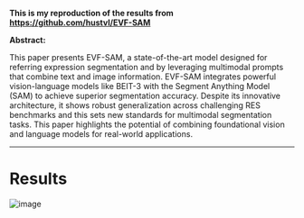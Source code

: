 **This is my reproduction of the results from https://github.com/hustvl/EVF-SAM**

**Abstract:**

This paper presents EVF-SAM, a state-of-the-art model designed for referring expression segmentation and  by leveraging multimodal prompts that combine text and image information. EVF-SAM integrates powerful vision-language models like BEIT-3 with the Segment Anything Model (SAM) to achieve superior segmentation accuracy. Despite its innovative architecture, it shows robust generalization across challenging RES benchmarks and this sets new standards for multimodal segmentation tasks. This paper  highlights the potential of combining foundational vision and language models for real-world applications.


---

# Results


![image](https://github.com/user-attachments/assets/208e148a-d21a-4f3f-a657-c387556009d7)



